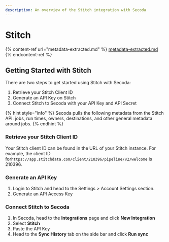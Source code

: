```yaml
---
description: An overview of the Stitch integration with Secoda
---
```


# Stitch

{% content-ref url="metadata-extracted.md" %}
[metadata-extracted.md](metadata-extracted.md)
{% endcontent-ref %}

## Getting Started with Stitch <a href="#h_21e27f5a15" id="h_21e27f5a15"></a>

&#x20;There are two steps to get started using Stitch with Secoda:

1. Retrieve your Stitch Client ID
2. Generate an API Key on Stitch
3. Connect Stitch to Secoda with your API Key and API Secret

{% hint style="info" %}
Secoda pulls the following metadata from the Stitch API: jobs, run times, owners, destinations, and other general metadata around jobs.
{% endhint %}

### Retrieve your Stitch Client ID

Your Stitch client ID can be found in the URL of your Stitch instance. For example, the client ID for`https://app.stitchdata.com/client/210396/pipeline/v2/welcome` is 210396.

### Generate an API Key

1. Login to Stitch and head to the Settings > Account Settings section.
2. Generate an API Access Key

### Connect Stitch to Secoda

1. In Secoda, head to the **Integrations** page and click **New Integration**
2. Select **Stitch**
3. Paste the API Key
4. Head to the **Sync History** tab on the side bar and click **Run sync**
